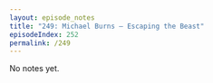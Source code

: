 ```yaml
---
layout: episode_notes
title: "249: Michael Burns — Escaping the Beast"
episodeIndex: 252
permalink: /249
---
```

No notes yet.
